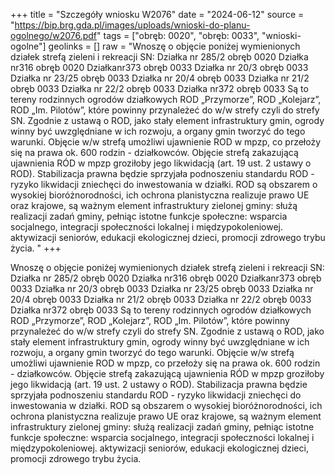 +++
title = "Szczegóły wniosku W2076"
date = "2024-06-12"
source = "https://bip.brg.gda.pl/images/uploads/wnioski-do-planu-ogolnego/w2076.pdf"
tags = ["obręb: 0020", "obręb: 0033", "wnioski-ogolne"]
geolinks = []
raw = "Wnoszę o objęcie poniżej wymienionych działek strefą zieleni i rekreacji SN: Działka nr 285/2 obręb 0020 Działka nr316 obręb 0020 Działkanr373 obręb 0033 Działka nr 20/3 obręb 0033 Działka nr 23/25 obręb 0033 Działka nr 20/4 obręb 0033 Działka nr 21/2 obręb 0033 Działka nr 22/2 obręb 0033 Działka nr372 obręb 0033 Są to tereny rodzinnych ogrodów działkowych ROD „Przymorze”, ROD „Kolejarz”, ROD „Im. Pilotów”, które powinny przynależeć do w/w strefy czyli do strefy SN. Zgodnie z ustawą o ROD, jako stały element infrastruktury gmin, ogrody winny być uwzględniane w ich rozwoju, a organy gmin tworzyć do tego warunki. Objęcie w/w strefą umożliwi ujawnienie ROD w mpzp, co przełoży się na prawa ok. 600 rodzin - działkowców. Objęcie strefą zakazującą ujawnienia RÓD w mpzp groziłoby jego likwidacją (art. 19 ust. 2 ustawy o ROD). Stabilizacja prawna będzie sprzyjała podnoszeniu standardu ROD - ryzyko likwidacji zniechęci do inwestowania w działki. ROD są obszarem o wysokiej bioróżnorodności, ich ochrona planistyczna realizuje prawo UE oraz krajowe, są ważnym element infrastruktury zielonej gminy: służą realizacji zadań gminy, pełniąc istotne funkcje społeczne: wsparcia socjalnego, integracji społeczności lokalnej i międzypokoleniowej. aktywizacji seniorów, edukacji ekologicznej dzieci, promocji zdrowego trybu życia. "
+++

Wnoszę o objęcie poniżej wymienionych działek strefą zieleni i rekreacji SN:
Działka nr 285/2 obręb 0020
Działka nr316 obręb 0020
Działkanr373 obręb 0033
Działka nr 20/3 obręb 0033
Działka nr 23/25 obręb 0033
Działka nr 20/4 obręb 0033
Działka nr 21/2 obręb 0033
Działka nr 22/2 obręb 0033
Działka nr372 obręb 0033
Są to tereny rodzinnych ogrodów działkowych ROD „Przymorze”, ROD „Kolejarz”, ROD „Im. Pilotów”,
które powinny przynależeć do w/w strefy czyli do strefy SN. Zgodnie z ustawą o ROD, jako stały element
infrastruktury gmin, ogrody winny być uwzględniane w ich rozwoju, a organy gmin tworzyć do tego warunki.
Objęcie w/w strefą umożliwi ujawnienie ROD w mpzp, co przełoży się na prawa ok. 600 rodzin - działkowców.
Objęcie strefą zakazującą ujawnienia RÓD w mpzp groziłoby jego likwidacją (art. 19 ust. 2 ustawy o ROD).
Stabilizacja prawna będzie sprzyjała podnoszeniu standardu ROD - ryzyko likwidacji zniechęci do inwestowania
w działki. ROD są obszarem o wysokiej bioróżnorodności, ich ochrona planistyczna realizuje prawo UE oraz
krajowe, są ważnym element infrastruktury zielonej gminy: służą realizacji zadań gminy, pełniąc istotne funkcje
społeczne: wsparcia socjalnego, integracji społeczności lokalnej i międzypokoleniowej. aktywizacji seniorów,
edukacji ekologicznej dzieci, promocji zdrowego trybu życia.



